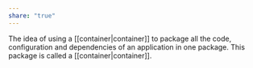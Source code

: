 ```yaml
---
share: "true"
---
```


The idea of using a [[container|container]] to package all the code, configuration and dependencies of an application in one package. This package is called a [[container|container]]. 

